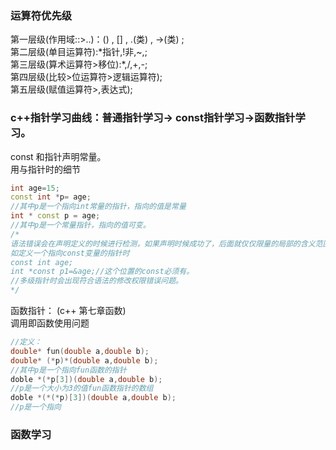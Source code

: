 ### 运算符优先级

第一层级(作用域::>..)：()  , []  ,  .(类)  ,  ->(类) ;  
第二层级(单目运算符):\*指针,!非,~,;  
第三层级(算术运算符>移位):\*,/,+,-;  
第四层级(比较>位运算符>逻辑运算符);  
第五层级(赋值运算符>,表达式);  
### **c++指针学习曲线：普通指针学习-> const指针学习->函数指针学习。**

const 和指针声明常量。  
用与指针时的细节
```c++
int age=15;
const int *p= age;
//其中p是一个指向int常量的指针，指向的值是常量
int * const p = age;
//其中p是一个常量指针，指向的值可变。
/*
语法错误会在声明定义的时候进行检测，如果声明时候成功了，后面就仅仅限量的局部的含义范围。
如定义一个指向const变量的指针时
const int age;
int *const p1=&age;//这个位置的const必须有。
//多级指针时会出现符合语法的修改权限错误问题。
*/
```
函数指针：  (c++ 第七章函数)   
调用即函数使用问题
```c++
//定义：
double* fun(double a,double b);
double* (*p)*(double a,double b);
//其中p是一个指向fun函数的指针
doble *(*p[3])(double a,double b);
//p是一个大小为3的值fun函数指针的数组
doble *(*(*p)[3])(double a,double b);
//p是一个指向
```
### 函数学习

